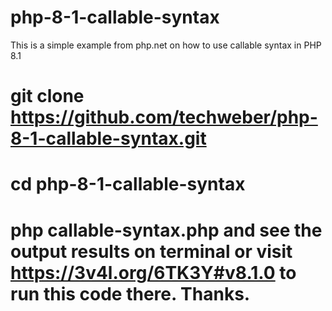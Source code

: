 # php-8-1-callable-syntax
This is a simple example from php.net on how to use callable syntax in PHP 8.1
# git clone https://github.com/techweber/php-8-1-callable-syntax.git
#
# cd php-8-1-callable-syntax
#
# php callable-syntax.php and see the output results on terminal or visit https://3v4l.org/6TK3Y#v8.1.0 to run this code there. Thanks.
